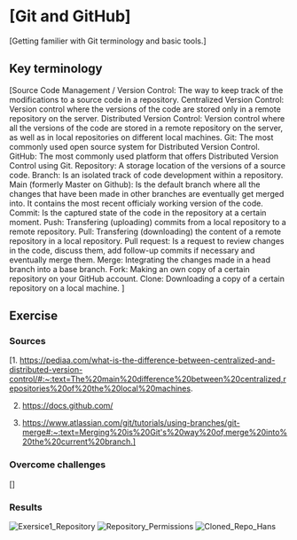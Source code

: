 # [Git and GitHub]
[Getting familier with Git terminology and basic tools.]

## Key terminology
[Source Code Management / Version Control: The way to keep track of the modifications to a source code in a repository.
Centralized Version Control: Version control where the versions of the code are stored only in a remote repository on the server.
Distributed Version Control: Version control where all the versions of the code are stored in a remote repository on the server, as well as in local repositories on different local machines.
Git: The most commonly used open source system for Distributed Version Control.
GitHub: The most commonly used platform that offers Distributed Version Control using Git.
Repository: A storage location of the versions of a source code.
Branch: Is an isolated track of code development within a repository.
Main (formerly Master on Github): Is the default branch where all the changes that have been made in other branches are eventually get merged into. It contains the most recent officialy working version of the code.
Commit: Is the captured state of the code in the repository at a certain moment.
Push: Transfering (uploading) commits from a local repository to a remote repository.
Pull: Transfering (downloading) the content of a remote repository in a local repository.
Pull request: Is a request to review changes in the code, discuss them, add follow-up commits if necessary and eventually merge them.
Merge: Integrating the changes made in a head branch into a base branch.
Fork: Making an own copy of a certain repository on your GitHub account.
Clone: Downloading a copy of a certain repository on a local machine.
]

## Exercise
### Sources
[1. https://pediaa.com/what-is-the-difference-between-centralized-and-distributed-version-control/#:~:text=The%20main%20difference%20between%20centralized,repositories%20of%20the%20local%20machines.


 2. https://docs.github.com/

 
 3. https://www.atlassian.com/git/tutorials/using-branches/git-merge#:~:text=Merging%20is%20Git's%20way%20of,merge%20into%20the%20current%20branch.]

### Overcome challenges
[]

### Results
![Exersice1_Repository](https://user-images.githubusercontent.com/106679524/192400025-64719e5e-a88b-4ff3-a89d-e51bf8ee0d8b.png)
![Repository_Permissions](https://user-images.githubusercontent.com/106679524/192400125-2e436bd4-4873-4e92-84ab-341e84444f88.png)
![Cloned_Repo_Hans](https://user-images.githubusercontent.com/106679524/192400218-a7cb829e-80b6-4b34-8a48-5f49509e5ecc.png)